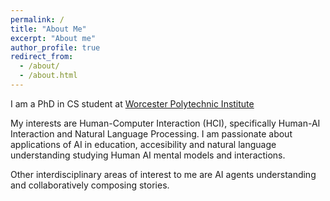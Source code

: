 ```yaml
---
permalink: /
title: "About Me"
excerpt: "About me"
author_profile: true
redirect_from: 
  - /about/
  - /about.html
---
```


I am a PhD in CS student at [Worcester Polytechnic Institute](https://www.wpi.edu/)

My interests are Human-Computer Interaction (HCI), specifically Human-AI Interaction and Natural Language Processing. 
I am passionate about applications of AI in education, accesibility and natural language understanding studying Human AI mental models and interactions. 

Other interdisciplinary areas of interest to me are AI agents understanding and collaboratively composing stories.
